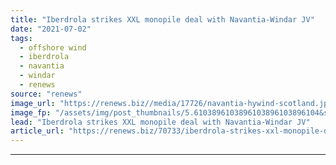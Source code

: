 ```yaml
---
title: "Iberdrola strikes XXL monopile deal with Navantia-Windar JV"
date: "2021-07-02"
tags: 
  - offshore wind
  - iberdrola
  - navantia
  - windar
  - renews
source: "renews"
image_url: "https://renews.biz//media/17726/navantia-hywind-scotland.jpg?mode=crop&width=770&heightratio=0.6103896103896103896103896104&slimmage=true"
image_fp: "/assets/img/post_thumbnails/5.6103896103896103896103896104&slimmage=true"
lead: "Iberdrola strikes XXL monopile deal with Navantia-Windar JV"
article_url: "https://renews.biz/70733/iberdrola-strikes-xxl-monopile-deal-with-navantia-windar/"
---
```


---
